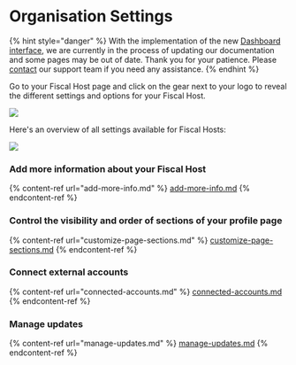 # Organisation Settings

{% hint style="danger" %}
With the implementation of the new [Dashboard interface](https://docs.opencollective.com/help/product/understanding-your-dashboard), we are currently in the process of updating our documentation and some pages may be out of date. Thank you for your patience. Please [contact](https://opencollective.com/contact) our support team if you need any assistance.
{% endhint %}

Go to your Fiscal Host page and click on the gear next to your logo to reveal the different settings and options for your Fiscal Host.

![](../../.gitbook/assets/fiscal-hosts\_fiscal-hosts-settings\_gear-icon.png)

Here's an overview of all settings available for Fiscal Hosts:

![](../../.gitbook/assets/fiscal-host\_fiscal-host-settings\_settings-overview\_2020-07-13.png)

### Add more information about your Fiscal Host

{% content-ref url="add-more-info.md" %}
[add-more-info.md](add-more-info.md)
{% endcontent-ref %}

### Control the visibility and order of sections of your profile page

{% content-ref url="customize-page-sections.md" %}
[customize-page-sections.md](customize-page-sections.md)
{% endcontent-ref %}

### Connect external accounts

{% content-ref url="connected-accounts.md" %}
[connected-accounts.md](connected-accounts.md)
{% endcontent-ref %}

### Manage updates

{% content-ref url="manage-updates.md" %}
[manage-updates.md](manage-updates.md)
{% endcontent-ref %}

